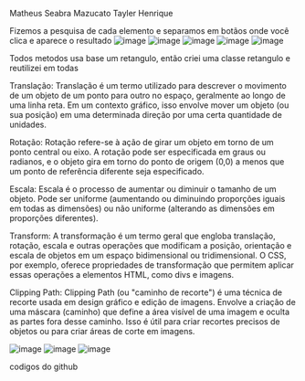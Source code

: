 Matheus Seabra Mazucato
Tayler Henrique

Fizemos a pesquisa de cada elemento e separamos em botãos onde você clica e aparece o resultado
![image](https://github.com/MatheusSeabra/Resolu-o-da-atividade/assets/101134295/fc892273-a9ae-488e-8a3e-ade6fd203eab)
![image](https://github.com/MatheusSeabra/Resolu-o-da-atividade/assets/101134295/06456a32-8928-499a-8d08-9a0acd3fc139)
![image](https://github.com/MatheusSeabra/Resolu-o-da-atividade/assets/101134295/08c71b8c-9bec-452e-934e-b98fab921fde)
![image](https://github.com/MatheusSeabra/Resolu-o-da-atividade/assets/101134295/51a459f6-c307-4b7a-b3e2-a75e0855e752)
![image](https://github.com/MatheusSeabra/Resolu-o-da-atividade/assets/101134295/76321fb6-4393-4e50-986d-d20b4b103608)



Todos metodos usa base um retangulo, então criei uma classe retangulo e reutilizei em todas


Translação: Translação é um termo utilizado para descrever o movimento de um objeto de um ponto para outro no espaço, geralmente ao longo de uma linha reta. Em um contexto gráfico, isso envolve mover um objeto (ou sua posição) em uma determinada direção por uma certa quantidade de unidades.

Rotação: Rotação refere-se à ação de girar um objeto em torno de um ponto central ou eixo. A rotação pode ser especificada em graus ou radianos, e o objeto gira em torno do ponto de origem (0,0) a menos que um ponto de referência diferente seja especificado.

Escala: Escala é o processo de aumentar ou diminuir o tamanho de um objeto. Pode ser uniforme (aumentando ou diminuindo proporções iguais em todas as dimensões) ou não uniforme (alterando as dimensões em proporções diferentes).

Transform: A transformação é um termo geral que engloba translação, rotação, escala e outras operações que modificam a posição, orientação e escala de objetos em um espaço bidimensional ou tridimensional. O CSS, por exemplo, oferece propriedades de transformação que permitem aplicar essas operações a elementos HTML, como divs e imagens.

Clipping Path: Clipping Path (ou "caminho de recorte") é uma técnica de recorte usada em design gráfico e edição de imagens. Envolve a criação de uma máscara (caminho) que define a área visível de uma imagem e oculta as partes fora desse caminho. Isso é útil para criar recortes precisos de objetos ou para criar áreas de corte em imagens.

![image](https://github.com/MatheusSeabra/Resolu-o-da-atividade/assets/101134295/3901c8ef-598a-48fa-9618-19fe48abde0a)
![image](https://github.com/MatheusSeabra/Resolu-o-da-atividade/assets/101134295/05726dd6-3d2e-488a-95d7-a2ad83b0927c)
![image](https://github.com/MatheusSeabra/Resolu-o-da-atividade/assets/101134295/0ebe5a68-6b9f-4099-89ea-4f0a9c168877)


codigos do github
